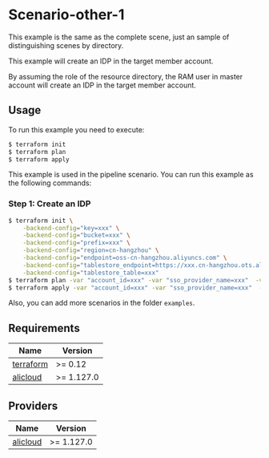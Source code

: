 # Scenario-other-1
This example is the same as the complete scene, just an sample of distinguishing scenes by directory.

This example will create an IDP in the target member account.

By assuming the role of the resource directory, the RAM user in master account will create an IDP in the target member account.

## Usage
To run this example you need to execute:

```bash
$ terraform init
$ terraform plan
$ terraform apply
```

This example is used in the pipeline scenario. You can run this example as the following commands:

### Step 1: Create an IDP

```bash
$ terraform init \
    -backend-config="key=xxx" \
    -backend-config="bucket=xxx" \
    -backend-config="prefix=xxx" \
    -backend-config="region=cn-hangzhou" \
    -backend-config="endpoint=oss-cn-hangzhou.aliyuncs.com" \
    -backend-config="tablestore_endpoint=https://xxx.cn-hangzhou.ots.aliyuncs.com" \
    -backend-config="tablestore_table=xxx"
$ terraform plan -var "account_id=xxx" -var "sso_provider_name=xxx"  -var "encodedsaml_metadata_document=xxx"
$ terraform apply -var "account_id=xxx" -var "sso_provider_name=xxx"  -var "encodedsaml_metadata_document=xxx"
```

Also, you can add more scenarios in the folder `examples`.

<!-- BEGINNING OF PRE-COMMIT-TERRAFORM DOCS HOOK -->
## Requirements

| Name | Version    |
|------|------------|
| <a name="requirement_terraform"></a> [terraform](#requirement\_terraform) | >= 0.12    |
| <a name="requirement_alicloud"></a> [alicloud](#requirement\_alicloud) | >= 1.127.0 |

## Providers

| Name | Version    |
|------|------------|
| <a name="provider_alicloud"></a> [alicloud](#provider\_alicloud) | >= 1.127.0 |


